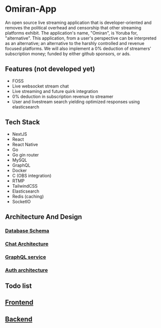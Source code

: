 # Omiran-App

An open source live streaming application that is developer-oriented and removes the political overhead and censorship that other streaming platforms exhibit. The application's name, "Omiran", is Yoruba for, "alternative". This application, from a user's perspective can be interpreted as an alternative; an alternative to the harshly controlled and revenue focused platforms. We will also implement a 0% deduction of streamers' subscription money; funded by either github sponsors, or ads.

## Features (not developed yet)

- FOSS
- Live websocket stream chat
- Live streaming and future quirk integration
- 0% deduction in subscription revenue to streamer
- User and livestream search yielding optimized responses using elasticsearch

## Tech Stack

- NextJS
- React
- React Native 
- Go 
- Go gin router
- MySQL
- GraphQL
- Docker
- C (OBS integration)
- RTMP
- TailwindCSS
- Elasticsearch
- Redis (caching)
- SocketIO

## Architecture And Design

### [Database Schema](database-schema.md)

### [Chat Architecture](architecture-prototypes/chat.png)

### [GraphQL service](architecture-prototypes/view_data_querying_architecture.png)

### [Auth architecture](architecture-prototypes/auth-architecture.png)

## Todo list

## [Frontend](frontend.md)

## [Backend](backend.md)
